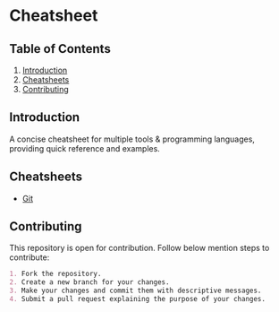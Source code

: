 # Cheatsheet

## Table of Contents

1. [Introduction](#introduction)
2. [Cheatsheets](#cheatsheets)
3. [Contributing](#contributing)

## Introduction

A concise cheatsheet for multiple tools & programming languages, providing quick reference and examples.

## Cheatsheets

- [Git](#section-1-topic-1)

## Contributing

This repository is open for contribution. Follow below mention steps to contribute:

```markdown
1. Fork the repository.
2. Create a new branch for your changes.
3. Make your changes and commit them with descriptive messages.
4. Submit a pull request explaining the purpose of your changes.
```
